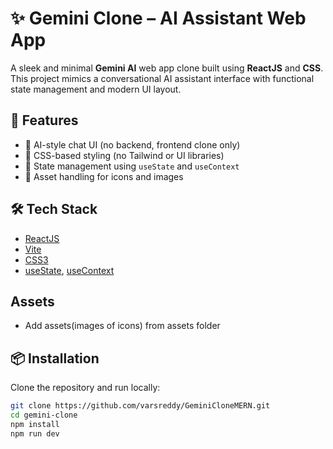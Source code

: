 # ✨ Gemini Clone – AI Assistant Web App

A sleek and minimal **Gemini AI** web app clone built using **ReactJS** and **CSS**. This project mimics a conversational AI assistant interface with functional state management and modern UI layout.

## 🌟 Features

- 💬 AI-style chat UI (no backend, frontend clone only)
- 🎨 CSS-based styling (no Tailwind or UI libraries)
- 🧠 State management using `useState` and `useContext`
- 📁 Asset handling for icons and images

## 🛠️ Tech Stack

- [ReactJS](https://reactjs.org/)
- [Vite](https://vitejs.dev/)
- [CSS3](https://developer.mozilla.org/en-US/docs/Web/CSS)
- [useState](https://reactjs.org/docs/hooks-state.html), [useContext](https://reactjs.org/docs/context.html)

## Assets
- Add assets(images of icons) from assets folder

## 📦 Installation

Clone the repository and run locally:

```bash
git clone https://github.com/varsreddy/GeminiCloneMERN.git
cd gemini-clone
npm install
npm run dev
